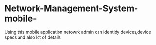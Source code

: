 # Network-Management-System-mobile-
Using this mobile application netowrk admin can identidy devices,device specs and also lot of details
